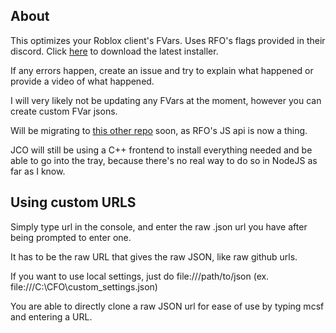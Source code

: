 ## About

This optimizes your Roblox client's FVars. Uses RFO's flags provided in their discord. Click [here](https://github.com/fheahdythdr/ClientFlagOptimizer/releases) to download the latest installer.

If any errors happen, create an issue and try to explain what happened or provide a video of what happened.

I will very likely not be updating any FVars at the moment, however you can create custom FVar jsons.

Will be migrating to [this other repo](https://github.com/fheahdythdr/JCO) soon, as RFO's JS api is now a thing.

JCO will still be using a C++ frontend to install everything needed and be able to go into the tray, because there's no real way to do so in NodeJS as far as I know.

## Using custom URLS

Simply type url in the console, and enter the raw .json url you have after being prompted to enter one.

It has to be the raw URL that gives the raw JSON, like raw github urls.

If you want to use local settings, just do file:///path/to/json (ex. file:///C:\CFO\custom_settings.json)

You are able to directly clone a raw JSON url for ease of use by typing mcsf and entering a URL.

